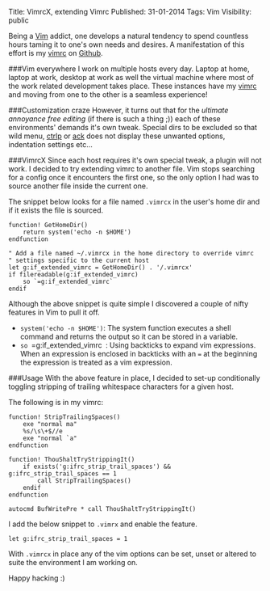 Title: VimrcX, extending Vimrc
Published: 31-01-2014
Tags: Vim
Visibility: public

Being a [Vim][v] addict, one develops a natural tendency to spend countless hours
taming it to one's own needs and desires. A manifestation of this effort is my
[vimrc][rc] on [Github][gh].

###Vim everywhere
I work on multiple hosts every day. Laptop at home, laptop at work,
desktop at work as well the virtual machine where most of the work related
development takes place. These instances have my [vimrc][rc] and moving
from one to the other is a seamless experience!

###Customization craze
However, it turns out that for the *ultimate annoyance free editing* (if there
is such a thing ;)) each of these environments' demands it's own tweak. Special
dirs to be excluded so that wild menu, [ctrlp][cp] or [ack][av] does not display
these unwanted options, indentation settings etc...

###VimrcX
Since each host requires it's own special tweak, a plugin will not work. I
decided to try extending vimrc to another file. Vim stops searching
for a config once it encounters the first one, so the only option I had was
to source another file inside the current one.

<more/>

The snippet below looks for a file named `.vimrcx` in the user's home dir and if
it exists the file is sourced.

    function! GetHomeDir()
        return system('echo -n $HOME')
    endfunction

    " Add a file named ~/.vimrcx in the home directory to override vimrc
    " settings specific to the current host
    let g:if_extended_vimrc = GetHomeDir() . '/.vimrcx'
    if filereadable(g:if_extended_vimrc)
        so `=g:if_extended_vimrc`
    endif


Although the above snippet is quite simple I discovered a couple of nifty
features in Vim to pull it off.

- `system('echo -n $HOME')`: The system function executes a shell command and
  returns the output so it can be stored in a variable.
- `so `=g:if_extended_vimrc` `: Using backticks to expand vim expressions. When
  an expression is enclosed in backticks with an `=` at the beginning the
  expression is treated as a vim expression.

###Usage
With the above feature in place, I decided to set-up conditionally toggling
stripping of trailing whitespace characters for a given host.

The following is in my vimrc:

    function! StripTrailingSpaces()
        exe "normal ma"
        %s/\s\+$//e
        exe "normal `a"
    endfunction

    function! ThouShaltTryStrippingIt()
        if exists('g:ifrc_strip_trail_spaces') && g:ifrc_strip_trail_spaces == 1
            call StripTrailingSpaces()
        endif
    endfunction

    autocmd BufWritePre * call ThouShaltTryStrippingIt()

I add the below snippet to `.vimrx` and enable the feature.

    let g:ifrc_strip_trail_spaces = 1

With `.vimrcx` in place any of the vim options can be set, unset or altered to
suite the environment I am working on.

Happy hacking :)

[v]: http://en.wikipedia.org/wiki/Vim_(text_editor)
[rc]: https://github.com/ifthikhan/vimmy/blob/master/vimrc
[gh]: https://github.com/
[cp]: https://github.com/kien/ctrlp.vim
[av]: https://github.com/mileszs/ack.vim
